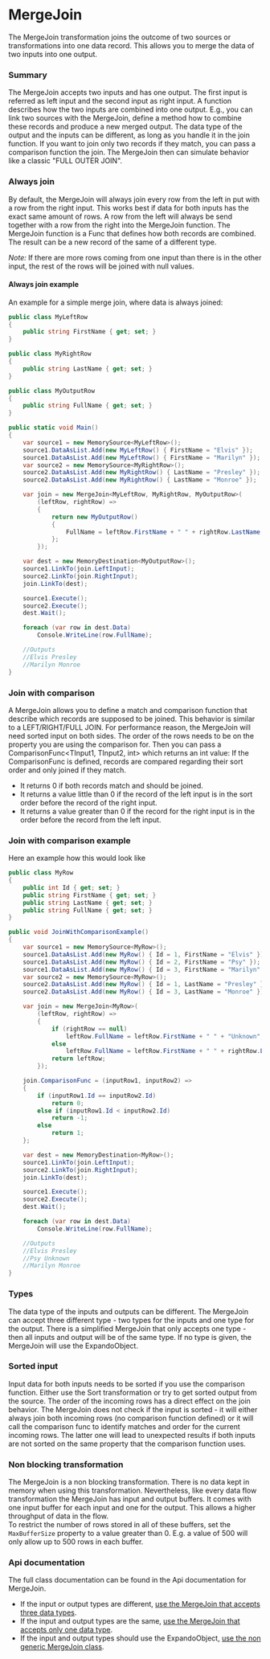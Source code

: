 ﻿# MergeJoin

The MergeJoin transformation joins the outcome of two sources or transformations into one data record.
This allows you to merge the data of two inputs into one output. 

### Summary

The MergeJoin accepts two inputs and has one output. 
The first input is referred as left input and the second input as right input. 
A function describes how the two inputs are combined into one output. 
E.g.,  you can link two sources with the MergeJoin, define a method how to combine these records and produce a new merged output. The data type of the output and the inputs can be different, as long as you handle it in the join function.
If you want to join only two records if they match, you can pass a comparison function the join. The MergeJoin then can simulate behavior like a classic "FULL OUTER JOIN".

### Always join  

By default, the MergeJoin will always join every row from the left in put with a row from the right input. 
This works best if data for both inputs has the exact same amount of rows. 
A row from the left will always be send together with a row from the right into the MergeJoin function. 
The MergeJoin function is a Func that defines how both records are combined. The result can be a new record of the same of a different type.

*Note:* If there are more rows coming from one input than there is in the other input, the rest of the rows will be joined with null values. 

#### Always join example

An example for a simple merge join, where data is always joined:

```C#
public class MyLeftRow
{
    public string FirstName { get; set; }        
}

public class MyRightRow
{
    public string LastName { get; set; }
}

public class MyOutputRow
{
    public string FullName { get; set; }
}

public static void Main()
{
    var source1 = new MemorySource<MyLeftRow>();
    source1.DataAsList.Add(new MyLeftRow() { FirstName = "Elvis" });
    source1.DataAsList.Add(new MyLeftRow() { FirstName = "Marilyn" });
    var source2 = new MemorySource<MyRightRow>();
    source2.DataAsList.Add(new MyRightRow() { LastName = "Presley" });
    source2.DataAsList.Add(new MyRightRow() { LastName = "Monroe" });

    var join = new MergeJoin<MyLeftRow, MyRightRow, MyOutputRow>(
        (leftRow, rightRow) =>
        {
            return new MyOutputRow()
            {
                FullName = leftRow.FirstName + " " + rightRow.LastName
            };
        });

    var dest = new MemoryDestination<MyOutputRow>();
    source1.LinkTo(join.LeftInput);
    source2.LinkTo(join.RightInput);
    join.LinkTo(dest);

    source1.Execute();
    source2.Execute();
    dest.Wait();

    foreach (var row in dest.Data)
        Console.WriteLine(row.FullName);

    //Outputs
    //Elvis Presley
    //Marilyn Monroe
}
```

### Join with comparison

A MergeJoin allows you to define a match and comparison function that describe which records are supposed to be joined. This behavior
is similar to a LEFT/RIGHT/FULL JOIN. 
For performance reason, the MergeJoin will need sorted input on both sides. The order of the rows needs to be on the property you are using the comparison for. 
Then you can pass a ComparisonFunc<TInput1, TInput2, int> which returns an int value:
If the ComparisonFunc is defined, records are compared regarding their sort order and only joined if they match.

- It returns 0 if both records match and should be joined. 
- It returns a value little than 0 if the record of the left input is in the sort order before the record of the right input. 
- It returns a value greater than 0 if the record for the right input is in the order before the record from the left input.

### Join with comparison example 

Here an example how this would look like

```C#
public class MyRow
{
    public int Id { get; set; }
    public string FirstName { get; set; }
    public string LastName { get; set; }
    public string FullName { get; set; }
}

public void JoinWithComparisonExample()
{
    var source1 = new MemorySource<MyRow>();
    source1.DataAsList.Add(new MyRow() { Id = 1, FirstName = "Elvis" });
    source1.DataAsList.Add(new MyRow() { Id = 2, FirstName = "Psy" });
    source1.DataAsList.Add(new MyRow() { Id = 3, FirstName = "Marilyn" });
    var source2 = new MemorySource<MyRow>();
    source2.DataAsList.Add(new MyRow() { Id = 1, LastName = "Presley" });
    source2.DataAsList.Add(new MyRow() { Id = 3, LastName = "Monroe" });

    var join = new MergeJoin<MyRow>(
        (leftRow, rightRow) =>
        {
            if (rightRow == null)
                leftRow.FullName = leftRow.FirstName + " " + "Unknown";
            else 
                leftRow.FullName = leftRow.FirstName + " " + rightRow.LastName;
            return leftRow;
        });

    join.ComparisonFunc = (inputRow1, inputRow2) =>
    {
        if (inputRow1.Id == inputRow2.Id)
            return 0;
        else if (inputRow1.Id < inputRow2.Id)
            return -1;
        else 
            return 1;                
    };

    var dest = new MemoryDestination<MyRow>();
    source1.LinkTo(join.LeftInput);
    source2.LinkTo(join.RightInput);
    join.LinkTo(dest);

    source1.Execute();
    source2.Execute();
    dest.Wait();

    foreach (var row in dest.Data)
        Console.WriteLine(row.FullName);

    //Outputs
    //Elvis Presley
    //Psy Unknown
    //Marilyn Monroe
}
```

### Types 

The data type of the inputs and outputs can be different. The MergeJoin can accept three different type - two types for the inputs and one type for the output. There is a simplified MergeJoin that only accepts one type - then all inputs and output will be of the same type. If no type is given, the MergeJoin will use the ExpandoObject. 

### Sorted input

Input data for both inputs needs to be sorted if you use the comparison function. Either use the Sort transformation or try to get sorted output from the source. The order of the incoming rows has a direct effect on the join behavior. The MergeJoin does not check if the input is sorted - it will either always join both incoming rows (no comparison function defined) or it will call the comparison func to identify matches and order for the current incoming rows. The latter one will lead to unexpected results if both inputs are not sorted on the same property that the comparison function uses. 

### Non blocking transformation

The MergeJoin is a non blocking transformation. There is no data kept in memory when using this transformation. 
Nevertheless, like every data flow transformation the MergeJoin has input and output buffers. It comes with one input buffer for each input and one for the output. This allows a higher throughput of data in the flow.  
To restrict the number of rows stored in all of these buffers, set the `MaxBufferSize` property to a value greater than 0. E.g. a value of 500 will only allow up to 500 rows in each buffer. 

### Api documentation

The full class documentation can be found in the Api documentation for MergeJoin.

- If the input or output types are different, [use the MergeJoin that accepts three data types](https://etlbox.net/api/ETLBox.DataFlow.Transformations.MergeJoin-3.html).
- If the input and output types are the same, [use the MergeJoin that accepts only one data type](https://etlbox.net/api/ETLBox.DataFlow.Transformations.MergeJoin-1.html).
- If the input and output types should use the ExpandoObject, [use the non generic MergeJoin class](https://etlbox.net/api/ETLBox.DataFlow.Transformations.MergeJoin.html).